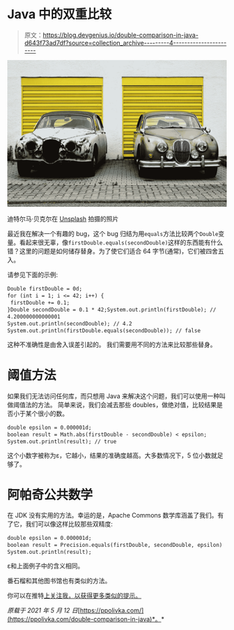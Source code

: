 # Java 中的双重比较

> 原文：<https://blog.devgenius.io/double-comparison-in-java-d643f73ad7df?source=collection_archive---------4----------------------->

![](img/2ac05dae5c7d0c5b9aa42d6e4328951d.png)

迪特尔马·贝克尔在 [Unsplash](https://unsplash.com?utm_source=medium&utm_medium=referral) 拍摄的照片

最近我在解决一个有趣的 bug，这个 bug 归结为用`equals`方法比较两个`Double`变量。看起来很无辜，像`firstDouble.equals(secondDouble)`这样的东西能有什么错？这里的问题是如何储存替身。为了使它们适合 64 字节(通常)，它们被四舍五入。

请参见下面的示例:

```
Double firstDouble = 0d;
for (int i = 1; i <= 42; i++) {
 firstDouble += 0.1;
}Double secondDouble = 0.1 * 42;System.out.println(firstDouble); // 4.200000000000001
System.out.println(secondDouble); // 4.2
System.out.println(firstDouble.equals(secondDouble)); // false
```

这种不准确性是由舍入误差引起的。
我们需要用不同的方法来比较那些替身。

# 阈值方法

如果我们无法访问任何库，而只想用 Java 来解决这个问题，我们可以使用一种叫做阈值法的方法。
简单来说，我们会减去那些 doubles，做绝对值，比较结果是否小于某个很小的数。

```
double epsilon = 0.000001d;
boolean result = Math.abs(firstDouble - secondDouble) < epsilon;
System.out.println(result); // true
```

这个小数字被称为ε，它越小，结果的准确度越高。大多数情况下，5 位小数就足够了。

# 阿帕奇公共数学

在 JDK 没有实用的方法。幸运的是，Apache Commons 数学库涵盖了我们。有了它，我们可以像这样比较那些双精度:

```
double epsilon = 0.000001d;
boolean result = Precision.equals(firstDouble, secondDouble, epsilon)
System.out.println(result);
```

ε和上面例子中的含义相同。

番石榴和其他图书馆也有类似的方法。

你可以在推特[上关注我，以获得更多类似的提示。](https://twitter.com/pavel_polivka)

*原载于 2021 年 5 月 12 日*[https://ppolivka.com/](https://ppolivka.com/double-comparison-in-java)*。*